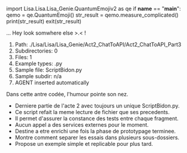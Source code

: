 
import Lisa.Lisa.Lisa_Genie.QuantumEmojiv2 as qe
if __name__ == "__main__":
  qemo = qe.QuantumEmoji()
  str_result = qemo.measure_complicated()
  print(str_result)
  exit(str_result)

... Hey look somwhere else >.< !

1. Path: ./Lisa/Lisa/Lisa_Genie/Act2_ChatToAPI/Act2_ChatToAPI_Part3
2. Subdirectories: 0
3. Files: 1
4. Example types: .py
5. Sample file: ScriptBidon.py
6. Sample subdir: n/a
7. AGENT inserted automatically

Dans cette antre codée, l'humour pointe son nez.
- Derniere partie de l'acte 2 avec toujours un unique ScriptBidon.py.
- Ce script refait la meme lecture de fichier que ses precedents.
- Il permet d'assurer la constance des tests entre chaque fragment.
- Aucun appel a des services externes pour le moment.
- Destine a etre enrichi une fois la phase de prototypage terminee.
- Montre comment separer les essais dans plusieurs sous-dossiers.
- Propose un exemple simple et replicable pour plus tard.
